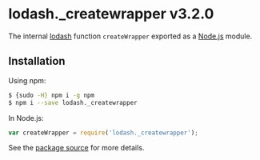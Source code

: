 # lodash._createwrapper v3.2.0

The internal [lodash](https://lodash.com/) function `createWrapper` exported as a [Node.js](https://nodejs.org/) module.

## Installation

Using npm:
```bash
$ {sudo -H} npm i -g npm
$ npm i --save lodash._createwrapper
```

In Node.js:
```js
var createWrapper = require('lodash._createwrapper');
```

See the [package source](https://github.com/lodash/lodash/blob/3.2.0-npm-packages/lodash._createwrapper) for more details.
